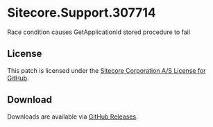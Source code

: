 # Sitecore.Support.307714
Race condition causes GetApplicationId stored procedure to fail

## License  
This patch is licensed under the [Sitecore Corporation A/S License for GitHub](https://github.com/sitecoresupport/Sitecore.Support.307714/blob/master/LICENSE).  

## Download  
Downloads are available via [GitHub Releases](https://github.com/sitecoresupport/Sitecore.Support.307714/releases).  
